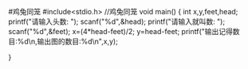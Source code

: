 #鸡兔同笼
#include<stdio.h>  //鸡兔同笼
void main()
{
	int x,y,feet,head;
	printf("请输入头数: ");
	scanf("%d",&head);
	printf("请输入就叫数: ");
	scanf("%d",&feet);
	x=(4*head-feet)/2;
	y=head-feet;
	printf("输出记得数目:%d\n,输出图的数目:%d\n",x,y);
	
}
